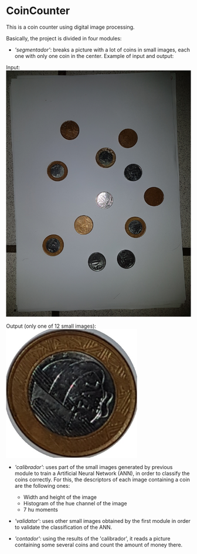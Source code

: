 # CoinCounter
This is a coin counter using digital image processing.

Basically, the project is divided in four modules:

* *'segmentador'*: breaks a picture with a lot of coins in small images, each one with only one coin in the center. Example of input and output:

Input:
![input1](https://github.com/DenisMedeiros/CoinCounter/raw/master/completas/1.jpg)

Output (only one of 12 small images):
![output2](https://github.com/DenisMedeiros/CoinCounter/raw/master/treinamento/100/1.jpg)

* *'calibrador'*: uses part of the small images generated by previous module to train a Artificial Neural Network (ANN), in order to classify the coins correctly. For this, the descriptors of each image containing a coin are the following ones:
  - Width and height of the image
  - Histogram of the hue channel of the image
  - 7 hu moments
  
* *'validator'*: uses other small images obtained by the first module in order to validate the classification of the ANN. 

* *'contador'*: using the results of the 'calibrador', it reads a picture containing some several coins and count the amount of money there. 
